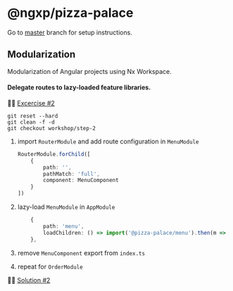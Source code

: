 # @ngxp/pizza-palace

Go to [master](https://github.com/ngxp/pizza-palace) branch for setup instructions.

## Modularization

Modularization of Angular projects using Nx Workspace.

#### Delegate routes to lazy-loaded feature libraries.

👩‍🔬 [Excercise #2](https://github.com/ngxp/pizza-palace/tree/workshop/step-2)

```
git reset --hard
git clean -f -d
git checkout workshop/step-2
```

1. import `RouterModule` and add route configuration in `MenuModule`

    ```ts
    RouterModule.forChild([
        {
            path: '',
            pathMatch: 'full',
            component: MenuComponent
        }
    ])
    ```

2. lazy-load `MenuModule` in `AppModule`

    ```ts
        {
            path: 'menu',
            loadChildren: () => import('@pizza-palace/menu').then(m => m.MenuModule)
        },
    ```

3. remove `MenuComponent` export from `index.ts`

4. repeat for `OrderModule`

👨‍🏫 [Solution #2](https://github.com/ngxp/pizza-palace/tree/workshop/step-2-solution)
